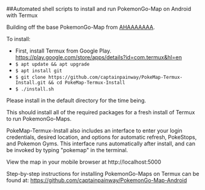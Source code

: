 ##Automated shell scripts to install and run PokemonGo-Map on Android with Termux

Building off the base PokemonGo-Map from [AHAAAAAAA](https://github.com/AHAAAAAAA/PokemonGo-Map).

To install:
* First, install Termux from Google Play. https://play.google.com/store/apps/details?id=com.termux&hl=en
* ``$ apt update && apt upgrade``
* ``$ apt install git``
* ``$ git clone https://github.com/captainpainway/PokeMap-Termux-Install.git && cd PokeMap-Termux-Install``
* ``$ ./install.sh``

Please install in the default directory for the time being.

This should install all of the required packages for a fresh install of Termux to run PokemonGo-Maps.

PokeMap-Termux-Install also includes an interface to enter your login credentials, desired location, and options for automatic refresh, PokeStops, and Pokemon Gyms. This interface runs automatically after install, and can be invoked by typing "pokemap" in the terminal.

View the map in your mobile browser at http://localhost:5000

Step-by-step instructions for installing PokemonGo-Maps on Termux can be found at: https://github.com/captainpainway/PokemonGo-Map-Android
